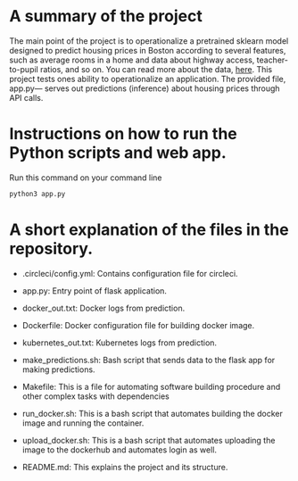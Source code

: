 
[![<Chinwendu20>](https://circleci.com/gh/Chinwendu20/Operationalize-a-Machine-Learning-Microservice-API.svg?style=svg)](https://app.circleci.com/pipelines/github/Chinwendu20/Operationalize-a-Machine-Learning-Microservice-API)

# A summary of the project

The main point of the project is to operationalize a pretrained sklearn model designed to predict housing prices in Boston according to several features, such as average rooms in a home and data about highway access, teacher-to-pupil ratios, and so on. You can read more about the data, [here]( https://www.kaggle.com/c/boston-housing). This project tests ones ability to operationalize an application. The provided file, app.py— serves out predictions (inference) about housing prices through API calls.

# Instructions on how to run the Python scripts and web app.

Run this command on your command line

```bash
python3 app.py
```
# A short explanation of the files in the repository.

- .circleci/config.yml: Contains configuration file for circleci.

- app.py: Entry point of flask application.

- docker_out.txt: Docker logs from prediction.

- Dockerfile: Docker configuration file for building docker image.

- kubernetes_out.txt: Kubernetes logs from prediction.

- make_predictions.sh: Bash script that sends data to the flask app for making 			predictions.

- Makefile:  This is a file for automating software building procedure and other complex tasks with dependencies

- run_docker.sh: This is a bash script that automates building the docker image and running the container.

- upload_docker.sh: This is a bash script that automates uploading the image to the dockerhub and automates login as well.

- README.md: This explains the project and its structure.
